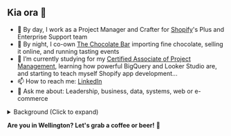 ## Kia ora 👋 

- 💼 By day, I work as a Project Manager and Crafter for [Shopify](https://github.com/shopify)'s Plus and Enterprise Support team
- 🍫 By night, I co-own [The Chocolate Bar](https://thechocolatebar.nz) importing fine chocolate, selling it online, and running tasting events
- 🌱 I’m currently studying for my [Certified Associate of Project Management](https://www.pmi.org/certifications/certified-associate-capm), learning how powerful BigQuery and Looker Studio are, and starting to teach myself Shopify app development...
- 📫 How to reach me: [LinkedIn](https://linkedin.com/in/adamthomsonnz)
- 💬 Ask me about: Leadership, business, data, systems, web or e-commerce

<details>
<summary>Background (Click to expand)</summary>
I've been with Shopify since 2019, predominantly in leadership roles, where I'm proud to help our teams do their best work. 🚀<br />
<br />
My career began in graphic and web design as well as music, transitioning to managing a legendary 40yo radio station, which I helped to revitalise. I've worked extensively in marketing, web development, and IT systems administration, serving a wide range of clients including businesses, charities, and government entities.<br />
<br />
As an experienced public speaker and community organiser, I've run WordPress meetups, planned and emceed all kinds of conferences and festivals, spent over a decade as a radio announcer and interviewer, and more recently held classes as a certified chocolate taster.<br />
<br />
I'm technically capable, agile trained, and an experienced leader. I care about good design and seamless experiences, feedback and informed decision making, first principles thinking, fearless innovation, and inspirational leadership. I believe that my diverse experiences enhance my adaptability and foresight in professional settings, making me a valuable problem solver.
</details>

**Are you in Wellington? Let's grab a coffee or beer!** 🍻


<!--
**adamthomson/adamthomson** is a ✨ _special_ ✨ repository because its `README.md` (this file) appears on your GitHub profile.

Here are some ideas to get you started:
- 👯 I’m looking to collaborate on ...
- 🤔 I’m looking for help with ...

-->
